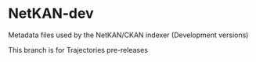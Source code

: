 NetKAN-dev
==========

Metadata files used by the NetKAN/CKAN indexer (Development versions)

This branch is for Trajectories pre-releases
